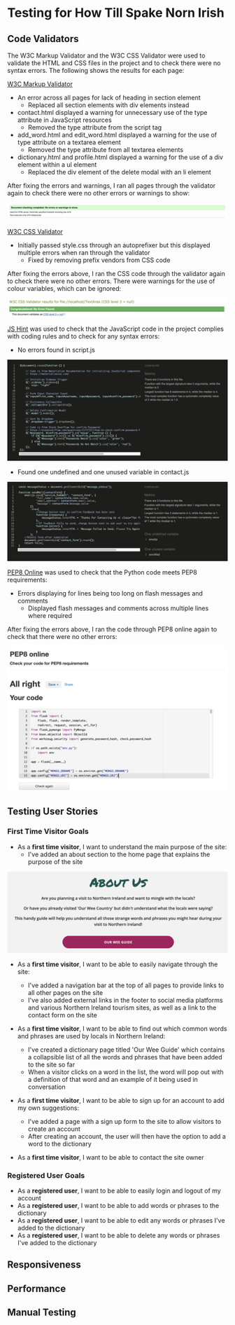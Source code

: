 # Testing for How Till Spake Norn Irish

## Code Validators

The W3C Markup Validator and the W3C CSS Validator were used to validate the HTML and CSS files in the project and to check there were no syntax errors. The following shows the results for each page:

[W3C Markup Validator](https://validator.w3.org/)

- An error across all pages for lack of heading in section element
  - Replaced all section elements with div elements instead
- contact.html displayed a warning for unnecessary use of the type attribute in JavaScript resources
  - Removed the type attribute from the script tag
- add_word.html and edit_word.html displayed a warning for the use of type attribute on a textarea element
  - Removed the type attribute from all textarea elements
- dictionary.html and profile.html displayed a warning for the use of a div element within a ul element
  - Replaced the div element of the delete modal with an li element

After fixing the errors and warnings, I ran all pages through the validator again to check there were no other errors or warnings to show:

![Markup Validator Results](static/readme-images/markup-validator.jpg)

[W3C CSS Validator](https://jigsaw.w3.org/css-validator/)

- Initially passed style.css through an autoprefixer but this displayed multiple errors when ran through the validator
  - Fixed by removing prefix vendors from CSS code
  
After fixing the errors above, I ran the CSS code through the validator again to check there were no other errors. There were warnings for the use of colour variables, which can be ignored:

![CSS Validator](static/readme-images/css-validator.jpg)

[JS Hint](https://jshint.com/) was used to check that the JavaScript code in the project complies with coding rules and to check for any syntax errors:

- No errors found in script.js

![JSHint Validator](static/readme-images/jshint-validator-script.jpg)

- Found one undefined and one unused variable in contact.js

![JSHint Validator](static/readme-images/jshint-validator-contact.jpg)

[PEP8 Online](http://pep8online.com/) was used to check that the Python code meets PEP8 requirements:

- Errors displaying for lines being too long on flash messages and comments
  - Displayed flash messages and comments across multiple lines where required

After fixing the errors above, I ran the code through PEP8 online again to check that there were no other errors:
  
![PEP8 Online Validator](static/readme-images/pep8-validator.jpg)

## Testing User Stories

### First Time Visitor Goals

- As a **first time visitor**, I want to understand the main purpose of the site:
  - I've added an about section to the home page that explains the purpose of the site

![About Section on Home Page](static/readme-images/about-section.jpg)

- As a **first time visitor**, I want to be able to easily navigate through the site:
  - I've added a navigation bar at the top of all pages to provide links to all other pages on the site
  - I've also added external links in the footer to social media platforms and various Northern Ireland tourism sites, as well as a link to the contact form on the site

- As a **first time visitor**, I want to be able to find out which common words and phrases are used by locals in Northern Ireland:
  - I've created a dictionary page titled 'Our Wee Guide' which contains a collapsible list of all the words and phrases that have been added to the site so far
  - When a visitor clicks on a word in the list, the word will pop out with a definition of that word and an example of it being used in conversation

- As a **first time visitor**, I want to be able to sign up for an account to add my own suggestions:
  - I've added a page with a sign up form to the site to allow visitors to create an account
  - After creating an account, the user will then have the option to add a word to the dictionary

- As a **first time visitor**, I want to be able to contact the site owner

### Registered User Goals

- As a **registered user**, I want to be able to easily login and logout of my account
- As a **registered user**, I want to be able to add words or phrases to the dictionary
- As a **registered user**, I want to be able to edit any words or phrases I've added to the dictionary
- As a **registered user**, I want to be able to delete any words or phrases I've added to the dictionary

## Responsiveness

## Performance

## Manual Testing
